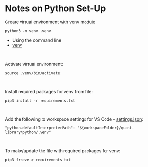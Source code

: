 # Notes on Python Set-Up

Create virtual environment with venv module

    python3 -m venv .venv

- [Using the command line](https://docs.python.org/3/using/cmdline)
- [venv](https://docs.python.org/3/library/venv.html)

</br>

Activate virtual environment:

    source .venv/bin/activate

</br>

Install required packages for venv from file:

    pip3 install -r requirements.txt

</br>

Add the following to workspace settings for VS Code - [settings.json](../../.vscode/settings.json):

    "python.defaultInterpreterPath": "${workspaceFolder}/quant-library/python/.venv"

</br>

To make/update the file with required packages for venv:

    pip3 freeze > requirements.txt
